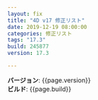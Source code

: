 ```yaml
---
layout: fix
title: "4D v17 修正リスト"
date: 2019-12-19 08:00:00
categories: 修正リスト
tags: "17.3"  
build: 245877
version: 17.3

---
```


**バージョン**: {{page.version}}  
**ビルド**: {{page.build}}  

